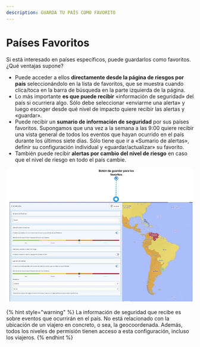 ```yaml
---
description: GUARDA TU PAÍS COMO FAVORITO
---
```


# Países Favoritos

Si está interesado en países específicos, puede guardarlos como favoritos. ¿Qué ventajas supone?

* Puede acceder a ellos **directamente desde la página de riesgos por país** seleccionándolo en la lista de favoritos, que se muestra cuando clica/toca en la barra de búsqueda en la parte izquierda de la página. 
* Lo más importante **es que puede recibir** «información de seguridad» del país si ocurriera algo. Sólo debe seleccionar «enviarme una alerta» y luego escoger desde qué nivel de impacto quiere recibir las alertas y «guardar». 
* Puede recibir un **sumario de información de seguridad** por sus países favoritos. Supongamos que una vez a la semana a las 9:00 quiere recibir una vista general de todos los eventos que hayan ocurrido en el país durante los últimos siete días. Sólo tiene que ir a «Sumario de alertas», definir su configuración individual y «guardar/actualizar» su favorito. 
* También puede recibir **alertas por cambio del nivel de riesgo** en caso que el nivel de riesgo en todo el país cambie. 

![](../.gitbook/assets/country-information-save-button.JPG)

{% hint style="warning" %}
La información de seguridad que recibe es sobre eventos que ocurrirán en el país. No está relacionado con la ubicación de un viajero en concreto, o sea, la geocoordenada. Además, todos los niveles de permisión tienen acceso a esta configuración, incluso los viajeros.
{% endhint %}

